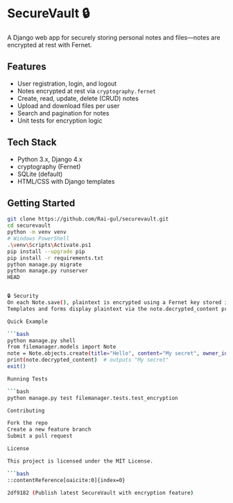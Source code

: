 # SecureVault 🔒

A Django web app for securely storing personal notes and files—notes are encrypted at rest with Fernet.

## Features

- User registration, login, and logout  
- Notes encrypted at rest via `cryptography.fernet`  
- Create, read, update, delete (CRUD) notes  
- Upload and download files per user  
- Search and pagination for notes  
- Unit tests for encryption logic

## Tech Stack

- Python 3.x, Django 4.x  
- cryptography (Fernet)  
- SQLite (default)  
- HTML/CSS with Django templates

## Getting Started

```bash
git clone https://github.com/Rai-gul/securevault.git
cd securevault
python -m venv venv
# Windows PowerShell
.\venv\Scripts\Activate.ps1
pip install --upgrade pip
pip install -r requirements.txt
python manage.py migrate
python manage.py runserver
HEAD


🔒 Security
On each Note.save(), plaintext is encrypted using a Fernet key stored in settings.py.
Templates and forms display plaintext via the note.decrypted_content property.

Quick Example

```bash
python manage.py shell
from filemanager.models import Note
note = Note.objects.create(title="Hello", content="My secret", owner_id=1)
print(note.decrypted_content)  # outputs "My secret"
exit()

Running Tests

```bash
python manage.py test filemanager.tests.test_encryption

Contributing

Fork the repo
Create a new feature branch
Submit a pull request

License

This project is licensed under the MIT License.

```bash
::contentReference[oaicite:0]{index=0}

2df9182 (Publish latest SecureVault with encryption feature)
